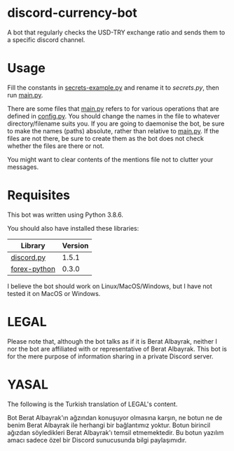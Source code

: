 # discord-currency-bot

A bot that regularly checks the USD-TRY exchange ratio and sends them to a specific discord channel.

# Usage

Fill the constants in [secrets-example.py](secrets-example.py) and rename it to *secrets.py*, then run [main.py](main.py). 

There are some files that [main.py](main.py) refers to for various operations that are defined in [config.py](config.py). You should change the names in the file to whatever directory/filename suits you. If you are going to daemonise the bot, be sure to make the names (paths) absolute, rather than relative to [main.py](main.py). If the files are not there, be sure to create them as the bot does not check whether the files are there or not.

You might want to clear contents of the mentions file not to clutter your messages. 

# Requisites

This bot was written using Python 3.8.6.

You should also have installed these libraries:

  Library   | Version
|-----------|-------|
| [discord.py](https://github.com/Rapptz/discord.py) | 1.5.1 |
| [forex-python](https://github.com/MicroPyramid/forex-python) | 0.3.0 |

I believe the bot should work on Linux/MacOS/Windows, but I have not tested it on MacOS or Windows. 

# LEGAL

Please note that, although the bot talks as if it is Berat Albayrak, neither I nor the bot are affiliated with or representative of Berat Albayrak. This bot is for the mere purpose of information sharing in a private Discord server.

# YASAL

The following is the Turkish translation of LEGAL's content.

Bot Berat Albayrak'ın ağzından konuşuyor olmasına karşın, ne botun ne de benim Berat Albayrak ile herhangi bir bağlantımız yoktur. Botun birincil ağızdan söyledikleri Berat Albayrak'ı temsil etmemektedir. Bu botun yazılım amacı sadece özel bir Discord sunucusunda bilgi paylaşımıdır.
